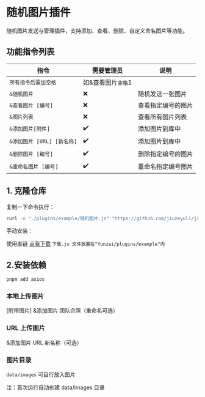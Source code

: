 # 随机图片插件

随机图片发送与管理插件，支持添加、查看、删除、自定义命名图片等功能。

## 功能指令列表

| 指令                       | 需要管理员         | 说明               |
| -------------------------- | ------------------ | ------------------ |
| `所有指令后需加空格`       | 如&查看图片`空格`1 |                    |
| `&随机图片`                | ❌                 | 随机发送一张图片   |
| `&查看图片 [编号]`         | ❌                 | 查看指定编号的图片 |
| `&图片列表`                | ❌                 | 查看所有图片列表   |
| `&添加图片[附件]`          | ✔️                 | 添加图片到库中     |
| `&添加图片 [URL] [新名称]` | ✔️                 | 添加图片到库中     |
| `&删除图片 [编号]`         | ✔️                 | 删除指定编号的图片 |
| `&重命名图片 [编号]`       | ✔️                 | 重命名指定编号图片 |

## 1. 克隆仓库

复制一下命令执行：

```bash
curl -o "./plugins/example/随机图片.js" "https://github.com/jiuzeyuli/jiujiu-plugin/blob/main/随机图片.js"
```

手动安装：

使用直链 [点我下载](https://raw.githubusercontent.com/jiuzeyuli/jiujiu-plugin/refs/heads/main/随机图片.js)
`下载.js 文件放置在"Yunzai/plugins/example"内`

## 2.安装依赖

```bash
pnpm add axios
```

### 本地上传图片

[附带图片] &添加图片 团队合照（重命名可选）

### URL 上传图片

&添加图片 URL 新名称（可选）

### 图片目录

`data/images` 可自行放入图片

注：首次运行自动创建 data/images 目录
